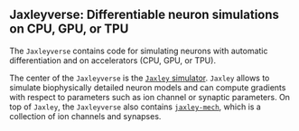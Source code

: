## Jaxleyverse: Differentiable neuron simulations on CPU, GPU, or TPU

The `Jaxleyverse` contains code for simulating neurons with automatic differentiation and on accelerators (CPU, GPU, or TPU).

The center of the `Jaxleyverse` is the [`Jaxley` simulator](https://github.com/jaxleyverse/jaxley). `Jaxley` allows to simulate biophysically detailed neuron models and can compute gradients with respect to parameters such as ion channel or synaptic parameters. On top of `Jaxley`, the `Jaxleyverse` also contains [`jaxley-mech`](https://github.com/jaxleyverse/jaxley-mech), which is a collection of ion channels and synapses.
